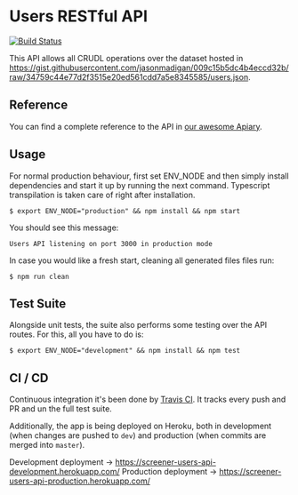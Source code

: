 # Users RESTful API
[![Build Status](https://travis-ci.org/josemigallas/users-api.svg?branch=master)](https://travis-ci.org/josemigallas/users-api)

This API allows all CRUDL operations over the dataset hosted in https://gist.githubusercontent.com/jasonmadigan/009c15b5dc4b4eccd32b/raw/34759c44e77d2f3515e20ed561cdd7a5e8345585/users.json.

## Reference
You can find a complete reference to the API in [our awesome Apiary](http://docs.users226.apiary.io/#).

## Usage
For normal production behaviour, first set ENV_NODE and then simply install dependencies and start it up by running the next command. Typescript transpilation is taken care of right after installation.
```
$ export ENV_NODE="production" && npm install && npm start
```
You should see this message:
```
Users API listening on port 3000 in production mode
```
In case you would like a fresh start, cleaning all generated files files run:
```
$ npm run clean
```

## Test Suite
Alongside unit tests, the suite also performs some testing over the API routes. For this, all you have to do is:
```
$ export ENV_NODE="development" && npm install && npm test
```

## CI / CD
Continuous integration it's been done by [Travis CI](https://travis-ci.org/josemigallas/users-api). It tracks every push and PR and un the full test suite.

Additionally, the app is being deployed on Heroku, both in development (when changes are pushed to `dev`) and production (when commits are merged into `master`).

Development deployment -> https://screener-users-api-development.herokuapp.com/
Production deployment -> https://screener-users-api-production.herokuapp.com/
